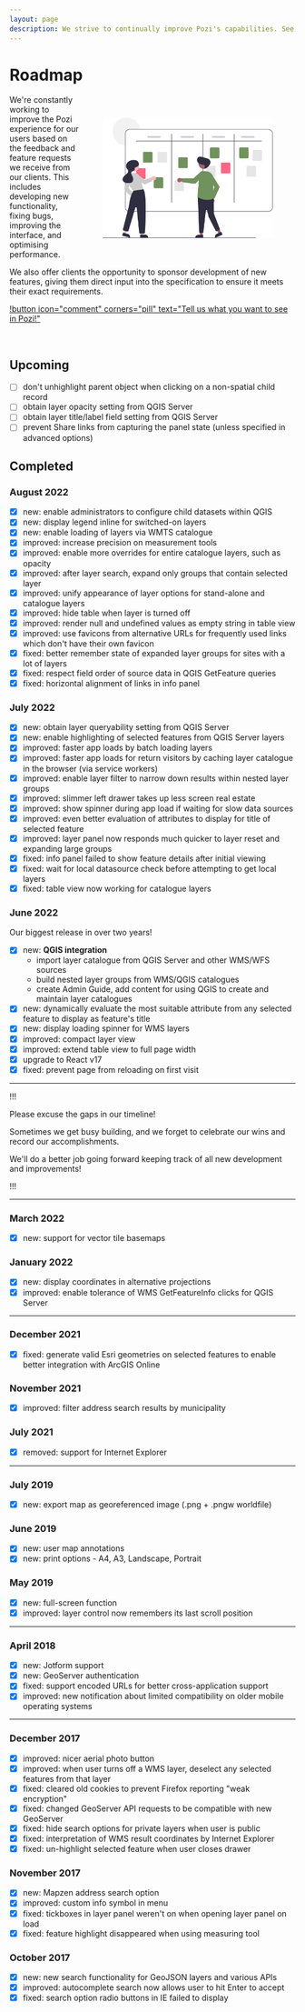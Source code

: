 ```yaml
---
layout: page
description: We strive to continually improve Pozi's capabilities. See what's new, improved and fixed in Pozi.
---
```


# Roadmap

<img src="/static/img/undraw/undraw_scrum_board_re_wk7v.svg" alt="" style="float:right;width:300px;margin:40px 40px;">

We're constantly working to improve the Pozi experience for our users based on the feedback and feature requests we receive from our clients. This includes developing new functionality, fixing bugs, improving the interface, and optimising performance.

We also offer clients the opportunity to sponsor development of new features, giving them direct input into the specification to ensure it meets their exact requirements.

[!button icon="comment" corners="pill" text="Tell us what you want to see in Pozi!"](/contact/)

<br/>

## Upcoming

- [ ] don't unhighlight parent object when clicking on a non-spatial child record
- [ ] obtain layer opacity setting from QGIS Server
- [ ] obtain layer title/label field setting from QGIS Server
- [ ] prevent Share links from capturing the panel state (unless specified in advanced options)

## Completed

### August 2022

- [x] new: enable administrators to configure child datasets within QGIS
- [x] new: display legend inline for switched-on layers
- [x] new: enable loading of layers via WMTS catalogue
- [x] improved: increase precision on measurement tools
- [x] improved: enable more overrides for entire catalogue layers, such as opacity
- [x] improved: after layer search, expand only groups that contain selected layer
- [x] improved: unify appearance of layer options for stand-alone and catalogue layers
- [x] improved: hide table when layer is turned off
- [x] improved: render null and undefined values as empty string in table view
- [x] improved: use favicons from alternative URLs for frequently used links which don't have their own favicon
- [x] fixed: better remember state of expanded layer groups for sites with a lot of layers
- [x] fixed: respect field order of source data in QGIS GetFeature queries
- [x] fixed: horizontal alignment of links in info panel

### July 2022

- [x] new: obtain layer queryability setting from QGIS Server
- [x] new: enable highlighting of selected features from QGIS Server layers
- [x] improved: faster app loads by batch loading layers
- [x] improved: faster app loads for return visitors by caching layer catalogue in the browser (via service workers)
- [x] improved: enable layer filter to narrow down results within nested layer groups
- [x] improved: slimmer left drawer takes up less screen real estate
- [x] improved: show spinner during app load if waiting for slow data sources
- [x] improved: even better evaluation of attributes to display for title of selected feature
- [x] improved: layer panel now responds much quicker to layer reset and expanding large groups
- [x] fixed: info panel failed to show feature details after initial viewing
- [x] fixed: wait for local datasource check before attempting to get local layers
- [x] fixed: table view now working for catalogue layers

### June 2022

Our biggest release in over two years!

- [x] new: **QGIS integration**
  * import layer catalogue from QGIS Server and other WMS/WFS sources
  * build nested layer groups from WMS/QGIS catalogues
  * create Admin Guide, add content for using QGIS to create and maintain layer catalogues
- [x] new: dynamically evaluate the most suitable attribute from any selected feature to display as feature's title
- [x] new: display loading spinner for WMS layers
- [x] improved: compact layer view
- [x] improved: extend table view to full page width
- [x] upgrade to React v17
- [x] fixed: prevent page from reloading on first visit

---

!!!

Please excuse the gaps in our timeline!

Sometimes we get busy building, and we forget to celebrate our wins and record our accomplishments.

We'll do a better job going forward keeping track of all new development and improvements!

<!-- TO-DO: add to timeline from https://github.com/pozi/PoziApp/commits/ -->
<!-- https://github.com/pozi/PoziApp/pulls?q=is%3Apr+sort%3Aupdated-desc+is%3Aclosed -->

!!!

---

### March 2022

- [x] new: support for vector tile basemaps

### January 2022

- [x] new: display coordinates in alternative projections
- [x] improved: enable tolerance of WMS GetFeatureInfo clicks for QGIS Server

---

### December 2021

- [x] fixed: generate valid Esri geometries on selected features to enable better integration with ArcGIS Online

### November 2021

- [x] improved: filter address search results by municipality

### July 2021

- [x] removed: support for Internet Explorer

---

### July 2019

- [x] new: export map as georeferenced image (.png + .pngw worldfile)

### June 2019

- [x] new: user map annotations
- [x] new: print options - A4, A3, Landscape, Portrait

### May 2019

- [x] new: full-screen function
- [x] improved: layer control now remembers its last scroll position

---

### April 2018

- [x] new: Jotform support
- [x] new: GeoServer authentication
- [x] fixed: support encoded URLs for better cross-application support
- [x] improved: new notification about limited compatibility on older mobile operating systems

---
### December 2017

- [x] improved: nicer aerial photo button
- [x] improved: when user turns off a WMS layer, deselect any selected features from that layer
- [x] fixed: cleared old cookies to prevent Firefox reporting "weak encryption"
- [x] fixed: changed GeoServer API requests to be compatible with new GeoServer
- [x] fixed: hide search options for private layers when user is public
- [x] fixed: interpretation of WMS result coordinates by Internet Explorer
- [x] fixed: un-highlight selected feature when user closes drawer

### November 2017

- [x] new: Mapzen address search option
- [x] improved: custom info symbol in menu
- [x] fixed: tickboxes in layer panel weren't on when opening layer panel on load
- [x] fixed: feature highlight disappeared when using measuring tool

### October 2017

- [x] new: new search functionality for GeoJSON layers and various APIs
- [x] improved: autocomplete search now allows user to hit Enter to accept
- [x] fixed: search option radio buttons in IE failed to display
